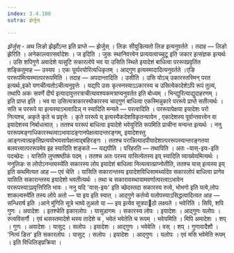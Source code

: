 ```yaml
---
index: 3.4.108
sutra: झेर्जुस्

---
```

_झेर्जुस्_ - अथ लिङो झेर्झोऽन्त इति प्राप्ते — झेर्जुस् । लिङः सीयुडित्यतो लिङ इत्यनुवर्तते । तदाह —  लिङो झेरिति । अनेकाल्त्वात्सर्वादेशः । ज इदिति । जुसः स्थानिवत्त्वेन प्रत्ययत्वाच्चुटू इति जकार इत्संज्ञक इत्यर्थः । उसि शपिगुणे अवादेशे यासुटि सकारलोपे भव या उसिति स्थिते इयादेशं बाधित्वा पररूपप्रवृतिंत शङ्कितुमाह — उस्यप । एकः पूर्व्परयोरित्यधिकृतम् । आद्गुण इत्यस्मादादित्यनुवर्तते ।एङि पररूप॑मित्यस्मात्पररूपमिति । तदाह — अपदान्तादिति । उसीति । उसि योऽच् उकारस्तस्मिन् परत इत्यर्थः,इको यणची॑त्यतोऽचीत्यनुवृत्तेः । यद्यपि उसः कृत्स्नस्याऽऽकारस्य च उसित्येकादेशेऽपि रूपं तुल्यं, तथापि अकः सवर्णे दीर्घ इत्यादावुत्तरत्राचीत्यावश्यकमत्राप्यनुवर्तत इति बोध्यम् । भिन्द्युरित्याद्युदाहरणम् । इति प्राप्त इति । भव या उसित्यत्राकारस्योकारस्य चाद्गुणं बाधित्वा एकस्मिन्नुकारे पररूपे प्राप्ते सतीत्यर्थः । सति च पररूपे या इत्यस्याऽभावादिञ् न स्यादिति मन्यते —  परत्वादिति । पररूपापेक्षया इयादेशः परो नित्यश्च, अकृते कृते च प्रवृत्तेः । कृते पररूपे य् इत्यस्यैकदेशविकृतन्यायेन , एकादेशस्य पूर्वान्तवत्त्वेन वा इयादेशस्य निर्बाधत्वात् । ततश्च पररूपं बाधित्वा इयादेशे भवेयुरिति रूपमिति प्राचीना मन्यन्त इत्यर्थः । ननु पररूपमङ्गाधिकारस्थत्वाऽभावादङ्गानपेक्षत्वादन्तरङ्गम्, इयादेशस्तु आङ्गत्वात्प्रकृतिप्रत्ययोभयसापेक्षत्वाद्बहिरङ्गः । ततश्च परान्नित्यादपीयादेशात्पररूपस्यान्तरङ्गतया बलवत्त्वात्पररूपमेव इह स्यादिति शङ्कते —  यद्यपीति । परिहरति — तथापिति । अतः -यास्-इयः-इति पदच्छेदः । यासिति लुप्तषष्ठीकं पदम् । ततश्च अतः परस्य यासित्येतस्य इय् स्यादिति व्याख्येयमित्यर्थः । ननुलिङः स लोपोऽनन्तयस्ये॑ति सकारस्य लोप इयादेशं बाधित्वा नित्यत्वात्प्राप्नोतीति, ततश्च यास् इत्यस्य इय् इति कथमित्यत आह — एवं चेति । यासिति सकारान्तस्य इयादेशविधिसामर्थ्यादेव सकारलोपं बाधित्वा प्रागेव यासिति सकारान्तस्य इयादेशो भवतीत्यर्थः । तथा च सकारावस्थायामवर्णात्परत्वाऽभावेन पररूपस्याऽप्रवृत्तिरिति भावः । ननु यदि 'यास्-इयः' इति च्छेदस्तदा सकारस्य रुत्वे, भोभगो इति यत्वे,लोपः शाकल्यस्ये॑ति तस्य लोपे अतो  — या इय इति स्यात् । आद्गुणे कर्तव्ये यलोपस्याऽसिद्धत्वादित्यत आह —  सन्धिरार्ष इति ।आने मु॑गिति सूत्रे भाष्ये तुअतो या —  इय इत्येव सूत्रपाठो लक्ष्यते । भवेरिति । सिपि, शपि गुणः । अवादेशः । इतश्चेति इकारलोपः । यासुडागमः । सकारस्य लोपः । इयादेशः । आद्गुणः यलोपः । रुत्वविसर्गौ । एवं थसस्तमादेशे थस्य तादेशे च , भवेतं भवेतेति च रूपम् । भवेयमिति । मिपि अमादेशः । शप् । गुणः । अवादेशः । यासुट् । सलोपः । इयादेशः । आद्गुणः । भवेवेति । वस् । शप् । गुणावादैशौ । 'नित्यं ङित' इति सकारलोपः । यासुट् । सलोपः । इयादेशः । आद्गुणः । यलोपः । एवं मसि भवेमेति रूपम् । इति विधिलिङ्प्रक्रिया ।